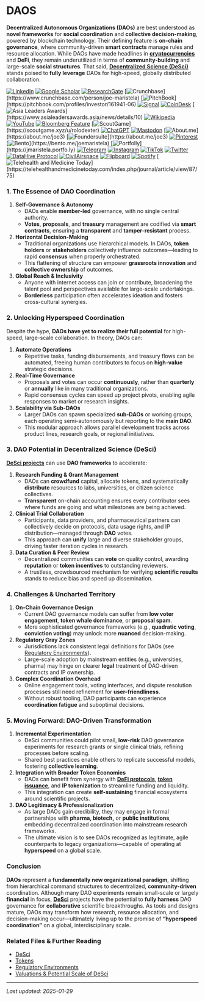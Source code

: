 # DAOS

**Decentralized Autonomous Organizations (DAOs)** are best understood as **novel frameworks** for **social coordination** and **collective decision-making**, powered by blockchain technology. Their defining feature is **on-chain governance**, where community-driven **smart contracts** manage rules and resource allocation. While DAOs have made headlines in [**cryptocurrencies**](../CRYPTO/CRYPTOCURRENCIES.md) and **DeFi**, they remain underutilized in terms of **community-building** and large-scale **social structures**. That said, [**Decentralized Science (DeSci)**](DESCI.md) stands poised to **fully leverage** DAOs for high-speed, globally distributed collaboration.

[![LinkedIn](https://img.shields.io/badge/LinkedIn-Profile-0077B5?style=flat-square\&logo=linkedin\&logoColor=white)](https://linkedin.com/in/rolodexter) [![Google Scholar](https://img.shields.io/badge/Google_Scholar-Profile-4285F4?style=flat-square\&logo=googlescholar\&logoColor=white)](https://scholar.google.com/citations?user=gHTHirEAAAAJ) [![ResearchGate](https://img.shields.io/badge/ResearchGate-Profile-00CCBB?style=flat-square\&logo=researchgate\&logoColor=white)](https://www.researchgate.net/profile/Joe-Maristela-2) [![Crunchbase](https://img.shields.io/badge/Crunchbase-Profile-0288D1?style=flat-square\&logo=data:image/svg+xml;base64,PHN...)](https://www.crunchbase.com/person/joe-maristela) [![PitchBook](https://img.shields.io/badge/PitchBook-Profile-003B6B?style=flat-square\&logo=data:image/svg+xml;base64,PHN...)](https://pitchbook.com/profiles/investor/161941-06) [![Signal](https://img.shields.io/badge/Signal-Profile-6E97F0?style=flat-square\&logo=signal\&logoColor=white)](https://signal.nfx.com/investors/joe-maristela) [![CoinDesk](https://img.shields.io/badge/CoinDesk-Contributor-F7931A?style=flat-square\&logo=news\&logoColor=white)](https://www.coindesk.com/author/joe-maristela) [![Asia Leaders Awards](https://img.shields.io/badge/Asia_Leaders_Awards-Feature-DA291C?style=flat-square\&logo=data:image/svg+xml;base64,PHN...)](https://www.asialeadersawards.asia/news/details/10) [![Wikipedia](https://img.shields.io/badge/Wikipedia-Profile-000000?style=flat-square\&logo=wikipedia\&logoColor=white)](https://en.wikipedia.org/wiki/File:Joe_Maristela_in_Paniqui_Tarlac_Tech_Seminar_2015.jpg) [![YouTube](https://img.shields.io/badge/YouTube-Channel-FF0000?style=flat-square\&logo=youtube\&logoColor=white)](https://www.youtube.com/@rolodexter) [![Bloomberg Feature](https://img.shields.io/badge/Bloomberg-Feature-5E5E5E?style=flat-square\&logo=youtube\&logoColor=white)](https://www.youtube.com/watch?v=Ep8Mo0kRjaY) [![ScoutGame](https://img.shields.io/badge/ScoutGame-Profile-8A2BE2?style=flat-square\&logo=data:image/svg+xml;base64,PHN...)](https://scoutgame.xyz/u/rolodexter) [![ChatGPT](https://img.shields.io/badge/ChatGPT-Resume_and_Biodata-00A67E?style=flat-square\&logo=chatgpt\&logoColor=white)](https://chatgpt.com/g/g-675caa5a54e88191bd807764592df744-joe-s-resume-and-application-data) [![Mastodon](https://img.shields.io/badge/Mastodon-Profile-6364FF?style=flat-square\&logo=mastodon\&logoColor=white)](https://mastodon.social/@JoeMaristela) [![About.me](https://img.shields.io/badge/About.me-Profile-000000?style=flat-square\&logo=data:image/svg+xml;base64,PHN...)](https://about.me/joe3) [![Foundersuite](https://img.shields.io/badge/Foundersuite-Profile-0056D2?style=flat-square\&logo=data:image/svg+xml;base64,PHN...)](https://about.me/joe3) [![Pinterest](https://img.shields.io/badge/Pinterest-@rolodexter-BD081C?style=flat-square\&logo=pinterest\&logoColor=white)](https://nl.pinterest.com/rolodexter/) [![Bento](https://img.shields.io/badge/Bento-Profile-F7931A?style=flat-square\&logo=data:image/svg+xml;base64,PHN...)](https://bento.me/joemaristela) [![Portfolly](https://img.shields.io/badge/Portfolly-Profile-F7931A?style=flat-square\&logo=data:image/svg+xml;base64,PHN...)](https://jmaristela.portfo.ly) [![Telegram](https://img.shields.io/badge/Telegram-Contact-2CA5E0?style=flat-square\&logo=telegram\&logoColor=white)](https://t.me/joemaristela) [![Instagram](https://img.shields.io/badge/Instagram-@joemaristela3-E4405F?style=flat-square\&logo=instagram\&logoColor=white)](https://www.instagram.com/joemaristela3/) [![TikTok](https://img.shields.io/badge/TikTok-@rolodexter-000000?style=flat-square\&logo=tiktok\&logoColor=white)](https://www.tiktok.com/@rolodexter) [![Twitter](https://img.shields.io/badge/Twitter-Profile-1DA1F2?style=flat-square\&logo=twitter\&logoColor=white)](https://twitter.com/joemaristela) [![DataHive Protocol](https://img.shields.io/badge/DataHive-Protocol-005F73?style=flat-square\&logo=github\&logoColor=white)](https://github.com/rolodexter/DataHive-Protocol) [![CivilAirspace](https://img.shields.io/badge/CivilAirspace-Project-023047?style=flat-square\&logo=github\&logoColor=white)](https://github.com/rolodexter/CivilAirspace) [![Flipboard](https://img.shields.io/badge/Flipboard-Magazine-E83151?style=flat-square\&logo=flipboard\&logoColor=white)](https://flipboard.com/@rolodexter/rolodexter-jergu04fz) [![Spotify](https://img.shields.io/badge/Spotify-Listen-1DB954?style=flat-square\&logo=spotify\&logoColor=white)](https://open.spotify.com/show/11s0wEdbc8k3caT6xur57a) [![Telehealth and Medicine Today](https://img.shields.io/badge/Telehealth-Article-0077B5?style=flat-square\&logo=data:image/svg+xml;base64,PHN...)](https://telehealthandmedicinetoday.com/index.php/journal/article/view/87/75)

### 1. The Essence of DAO Coordination

1. **Self-Governance & Autonomy**
   * DAOs enable **member-led** governance, with no single central authority.
   * **Votes**, **proposals**, and **treasury** management are codified via **smart contracts**, ensuring a **transparent** and **tamper-resistant** process.
2. **Horizontal Decision-Making**
   * Traditional organizations use hierarchical models. In DAOs, **token holders** or **stakeholders** collectively influence outcomes—leading to rapid **consensus** when properly orchestrated.
   * This flattening of structure can empower **grassroots innovation** and **collective ownership** of outcomes.
3. **Global Reach & Inclusivity**
   * Anyone with internet access can join or contribute, broadening the talent pool and perspectives available for large-scale undertakings.
   * **Borderless** participation often accelerates ideation and fosters cross-cultural synergies.

### 2. Unlocking Hyperspeed Coordination

Despite the hype, **DAOs have yet to realize their full potential** for high-speed, large-scale collaboration. In theory, DAOs can:

1. **Automate Operations**
   * Repetitive tasks, funding disbursements, and treasury flows can be automated, freeing human contributors to focus on **high-value** strategic decisions.
2. **Real-Time Governance**
   * Proposals and votes can occur **continuously**, rather than **quarterly** or **annually** like in many traditional organizations.
   * Rapid consensus cycles can speed up project pivots, enabling agile responses to market or research insights.
3. **Scalability via Sub-DAOs**
   * Larger DAOs can spawn specialized **sub-DAOs** or working groups, each operating semi-autonomously but reporting to the **main DAO**.
   * This modular approach allows parallel development tracks across product lines, research goals, or regional initiatives.

### 3. DAO Potential in Decentralized Science (DeSci)

[**DeSci projects**](DESCI.md) can use **DAO frameworks** to accelerate:

1. **Research Funding & Grant Management**
   * DAOs can **crowdfund** capital, allocate tokens, and systematically **distribute** resources to labs, universities, or citizen science collectives.
   * **Transparent** on-chain accounting ensures every contributor sees where funds are going and what milestones are being achieved.
2. **Clinical Trial Collaboration**
   * Participants, data providers, and pharmaceutical partners can collectively decide on protocols, data usage rights, and IP distribution—managed through **DAO** votes.
   * This approach can **unify** large and diverse stakeholder groups, driving faster iteration cycles in research.
3. **Data Curation & Peer Review**
   * Decentralized communities can **vote** on quality control, awarding **reputation** or **token incentives** to outstanding reviewers.
   * A trustless, crowdsourced mechanism for verifying **scientific results** stands to reduce bias and speed up dissemination.

### 4. Challenges & Uncharted Territory

1. **On-Chain Governance Design**
   * Current DAO governance models can suffer from **low voter engagement**, **token whale dominance**, or **proposal spam**.
   * More sophisticated governance frameworks (e.g., **quadratic voting**, **conviction voting**) may unlock more **nuanced** decision-making.
2. **Regulatory Gray Zones**
   * Jurisdictions lack consistent legal definitions for DAOs (see [Regulatory Environments](REGULATORY_ENVIRONMENTS.md)).
   * Large-scale adoption by mainstream entities (e.g., universities, pharma) may hinge on clearer **legal** treatment of DAO-driven contracts and IP ownership.
3. **Complex Coordination Overhead**
   * Online engagement tools, voting interfaces, and dispute resolution processes still need refinement for **user-friendliness**.
   * Without robust tooling, DAO participants can experience **coordination fatigue** and suboptimal decisions.

### 5. Moving Forward: DAO-Driven Transformation

1. **Incremental Experimentation**
   * DeSci communities could pilot small, **low-risk** DAO governance experiments for research grants or single clinical trials, refining processes before scaling.
   * Shared best practices enable others to replicate successful models, fostering **collective learning**.
2. **Integration with Broader Token Economies**
   * DAOs can benefit from synergy with [**DeFi protocols**](../CRYPTO/DEFI.md), [**token issuance**](../CRYPTO/TOKENS.md), and **IP tokenization** to streamline funding and liquidity.
   * This integration can create **self-sustaining** financial ecosystems around scientific projects.
3. **DAO Legitimacy & Professionalization**
   * As large DAOs gain credibility, they may engage in formal partnerships with **pharma, biotech,** or **public institutions**, embedding decentralized coordination into mainstream research frameworks.
   * The ultimate vision is to see DAOs recognized as legitimate, agile counterparts to legacy organizations—capable of operating at **hyperspeed** on a global scale.

### Conclusion

**DAOs** represent a **fundamentally new organizational paradigm**, shifting from hierarchical command structures to decentralized, **community-driven** coordination. Although many DAO experiments remain small-scale or largely **financial** in focus, [**DeSci**](DESCI.md) projects have the potential to **fully harness** DAO governance for **collaborative** scientific breakthroughs. As tools and designs mature, DAOs may transform how research, resource allocation, and decision-making occur—ultimately living up to the promise of **“hyperspeed coordination”** on a global, interdisciplinary scale.

### Related Files & Further Reading

* [DeSci](DESCI.md)
* [Tokens](../CRYPTO/TOKENS.md)
* [Regulatory Environments](REGULATORY_ENVIRONMENTS.md)
* [Valuations & Potential Scale of DeSci](VALUATIONS.md)

***

_Last updated: 2025-01-29_
